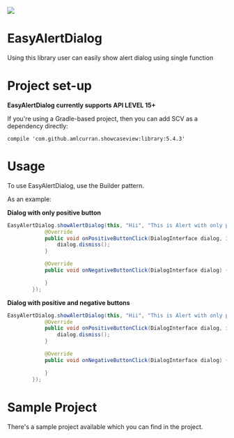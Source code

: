 [![](https://jitpack.io/v/ashishgkwd534/EasyAlertDialog.svg)](https://jitpack.io/#ashishgkwd534/EasyAlertDialog)
# EasyAlertDialog
Using this library user can easily show alert dialog using single function

# Project set-up
**EasyAlertDialog currently supports API LEVEL 15+**

If you're using a Gradle-based project, then you can add SCV as a dependency directly:

~~~
compile 'com.github.amlcurran.showcaseview:library:5.4.3'
~~~

# Usage
To use EasyAlertDialog, use the Builder pattern.

As an example:

**Dialog with only positive button**
```java
EasyAlertDialog.showAlertDialog(this, "Hii", "This is Alert with only positive Button", new EasyAlertDialog.DialogClickListener() {
            @Override
            public void onPositiveButtonClick(DialogInterface dialog, int position) {
                dialog.dismiss();
            }

            @Override
            public void onNegativeButtonClick(DialogInterface dialog) {

            }
        });
```

**Dialog with positive and negative buttons**
```java
EasyAlertDialog.showAlertDialog(this, "Hii", "This is Alert with only positive Button", new EasyAlertDialog.DialogClickListener() {
            @Override
            public void onPositiveButtonClick(DialogInterface dialog, int position) {
                dialog.dismiss();
            }

            @Override
            public void onNegativeButtonClick(DialogInterface dialog) {

            }
        });
```

# Sample Project
There's a sample project available which you can find in the project.

